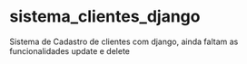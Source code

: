 # sistema_clientes_django
Sistema de Cadastro de clientes com django, ainda faltam as funcionalidades update e delete
